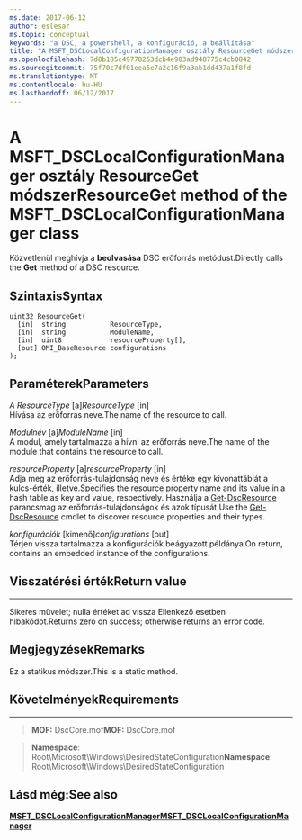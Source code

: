 ```yaml
---
ms.date: 2017-06-12
author: eslesar
ms.topic: conceptual
keywords: "a DSC, a powershell, a konfiguráció, a beállítása"
title: "A MSFT_DSCLocalConfigurationManager osztály ResourceGet módszer"
ms.openlocfilehash: 7d8b185c49778253dcb4e983ad948775c4cb0842
ms.sourcegitcommit: 75f70c7df01eea5e7a2c16f9a3ab1dd437a1f8fd
ms.translationtype: MT
ms.contentlocale: hu-HU
ms.lasthandoff: 06/12/2017
---
```

# <a name="resourceget-method-of-the-msftdsclocalconfigurationmanager-class"></a><span data-ttu-id="6d7ee-103">A MSFT_DSCLocalConfigurationManager osztály ResourceGet módszer</span><span class="sxs-lookup"><span data-stu-id="6d7ee-103">ResourceGet method of the MSFT_DSCLocalConfigurationManager class</span></span>

<span data-ttu-id="6d7ee-104">Közvetlenül meghívja a **beolvasása** DSC erőforrás metódust.</span><span class="sxs-lookup"><span data-stu-id="6d7ee-104">Directly calls the **Get** method of a DSC resource.</span></span>

<a name="syntax"></a><span data-ttu-id="6d7ee-105">Szintaxis</span><span class="sxs-lookup"><span data-stu-id="6d7ee-105">Syntax</span></span>
------

```mof
uint32 ResourceGet(
  [in]  string           ResourceType,
  [in]  string           ModuleName,
  [in]  uint8            resourceProperty[],
  [out] OMI_BaseResource configurations
);
```

<a name="parameters"></a><span data-ttu-id="6d7ee-106">Paraméterek</span><span class="sxs-lookup"><span data-stu-id="6d7ee-106">Parameters</span></span>
----------

<span data-ttu-id="6d7ee-107">*A ResourceType* \[a\]</span><span class="sxs-lookup"><span data-stu-id="6d7ee-107">*ResourceType* \[in\]</span></span>  
<span data-ttu-id="6d7ee-108">Hívása az erőforrás neve.</span><span class="sxs-lookup"><span data-stu-id="6d7ee-108">The name of the resource to call.</span></span>

<span data-ttu-id="6d7ee-109">*Modulnév* \[a\]</span><span class="sxs-lookup"><span data-stu-id="6d7ee-109">*ModuleName* \[in\]</span></span>  
<span data-ttu-id="6d7ee-110">A modul, amely tartalmazza a hívni az erőforrás neve.</span><span class="sxs-lookup"><span data-stu-id="6d7ee-110">The name of the module that contains the resource to call.</span></span>

<span data-ttu-id="6d7ee-111">*resourceProperty* \[a\]</span><span class="sxs-lookup"><span data-stu-id="6d7ee-111">*resourceProperty* \[in\]</span></span>  
<span data-ttu-id="6d7ee-112">Adja meg az erőforrás-tulajdonság neve és értéke egy kivonattáblát a kulcs-érték, illetve.</span><span class="sxs-lookup"><span data-stu-id="6d7ee-112">Specifies the resource property name and its value in a hash table as key and value, respectively.</span></span> <span data-ttu-id="6d7ee-113">Használja a [Get-DscResource](https://technet.microsoft.com/en-us/library/dn521625.aspx) parancsmag az erőforrás-tulajdonságok és azok típusát.</span><span class="sxs-lookup"><span data-stu-id="6d7ee-113">Use the [Get-DscResource](https://technet.microsoft.com/en-us/library/dn521625.aspx) cmdlet to discover resource properties and their types.</span></span>

<span data-ttu-id="6d7ee-114">*konfigurációk* \[kimenő\]</span><span class="sxs-lookup"><span data-stu-id="6d7ee-114">*configurations* \[out\]</span></span>  
<span data-ttu-id="6d7ee-115">Térjen vissza tartalmazza a konfigurációk beágyazott példánya.</span><span class="sxs-lookup"><span data-stu-id="6d7ee-115">On return, contains an embedded instance of the configurations.</span></span>

## <a name="return-value"></a><span data-ttu-id="6d7ee-116">Visszatérési érték</span><span class="sxs-lookup"><span data-stu-id="6d7ee-116">Return value</span></span>
------------

<span data-ttu-id="6d7ee-117">Sikeres művelet; nulla értéket ad vissza Ellenkező esetben hibakódot.</span><span class="sxs-lookup"><span data-stu-id="6d7ee-117">Returns zero on success; otherwise returns an error code.</span></span>

## <a name="remarks"></a><span data-ttu-id="6d7ee-118">Megjegyzések</span><span class="sxs-lookup"><span data-stu-id="6d7ee-118">Remarks</span></span>

<span data-ttu-id="6d7ee-119">Ez a statikus módszer.</span><span class="sxs-lookup"><span data-stu-id="6d7ee-119">This is a static method.</span></span>

## <a name="requirements"></a><span data-ttu-id="6d7ee-120">Követelmények</span><span class="sxs-lookup"><span data-stu-id="6d7ee-120">Requirements</span></span>
------------
><span data-ttu-id="6d7ee-121">**MOF:** DscCore.mof</span><span class="sxs-lookup"><span data-stu-id="6d7ee-121">**MOF:** DscCore.mof</span></span>

><span data-ttu-id="6d7ee-122">**Namespace**: Root\Microsoft\Windows\DesiredStateConfiguration</span><span class="sxs-lookup"><span data-stu-id="6d7ee-122">**Namespace**: Root\Microsoft\Windows\DesiredStateConfiguration</span></span>


## <a name="see-also"></a><span data-ttu-id="6d7ee-123">Lásd még:</span><span class="sxs-lookup"><span data-stu-id="6d7ee-123">See also</span></span>


[<span data-ttu-id="6d7ee-124">**MSFT_DSCLocalConfigurationManager**</span><span class="sxs-lookup"><span data-stu-id="6d7ee-124">**MSFT_DSCLocalConfigurationManager**</span></span>](msft-dsclocalconfigurationmanager.md)


 

 



